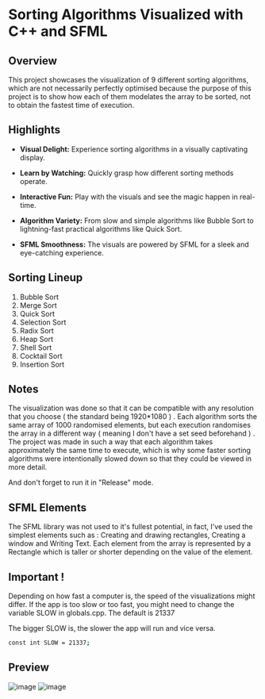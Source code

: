 # Sorting Algorithms Visualized with C++ and SFML

## Overview
This project showcases the visualization of 9 different sorting algorithms, which are not necessarily perfectly optimised because the purpose of this project is to show how each of them modelates the array to be sorted, not to obtain the fastest time of execution.

## Highlights

- **Visual Delight:** Experience sorting algorithms in a visually captivating display.

- **Learn by Watching:** Quickly grasp how different sorting methods operate.

- **Interactive Fun:** Play with the visuals and see the magic happen in real-time.

- **Algorithm Variety:** From slow and simple algorithms like Bubble Sort to lightning-fast practical algorithms like Quick Sort.

- **SFML Smoothness:** The visuals are powered by SFML for a sleek and eye-catching experience.

## Sorting Lineup

1. Bubble Sort
2. Merge Sort
3. Quick Sort
4. Selection Sort
5. Radix Sort
6. Heap Sort
7. Shell Sort
8. Cocktail Sort
9. Insertion Sort

## Notes
The visualization was done so that it can be compatible with any resolution that you choose ( the standard being 1920*1080 ) . Each algorithm sorts the same array of 1000 randomised elements, but each execution randomises the array in a different way ( meaning I don't have a set seed beforehand ) . 
The project was made in such a way that each algorithm takes approximately the same time to execute, which is why some faster sorting algorithms were intentionally slowed down so that they could be viewed in more detail.

And don't forget to run it in "Release" mode.

## SFML Elements
The SFML library was not used to it's fullest potential, in fact, I've used the simplest elements such as : Creating and drawing rectangles, Creating a window and Writing Text.
Each element from the array is represented by a Rectangle which is taller or shorter depending on the value of the element.

## Important ! 
Depending on how fast a computer is, the speed of the visualizations might differ. If the app is too slow or too fast, you might need to change the variable SLOW in globals.cpp. The default is 21337

The bigger SLOW is, the slower the app will run and vice versa.

```bash
const int SLOW = 21337;
```

## Preview

![image](https://github.com/MilanMj11/Sorting-Algorithms-Visualized/assets/87907265/8fec8f25-9057-44f3-a37e-ff3b0b6cbfae)
![image](https://github.com/MilanMj11/Sorting-Algorithms-Visualized/assets/87907265/807d41fb-d3b7-4058-8a94-0df1ed38aed6)


